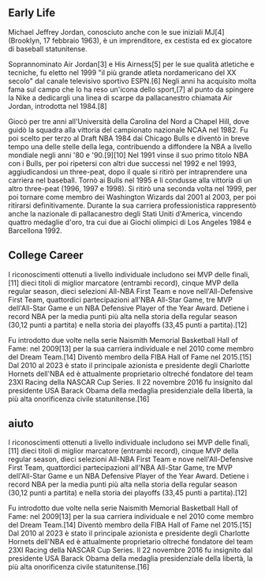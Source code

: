 ## Early Life 
Michael Jeffrey Jordan, conosciuto anche con le sue iniziali MJ[4] (Brooklyn, 17 febbraio 1963), è un imprenditore, ex cestista ed ex giocatore di baseball statunitense.


Soprannominato Air Jordan[3] e His Airness[5] per le sue qualità atletiche e tecniche, fu eletto nel 1999 "il più grande atleta nordamericano del XX secolo" dal canale televisivo sportivo ESPN.[6] Negli anni ha acquisito molta fama sul campo che lo ha reso un'icona dello sport,[7] al punto da spingere la Nike a dedicargli una linea di scarpe da pallacanestro chiamata Air Jordan, introdotta nel 1984.[8]

Giocò per tre anni all'Università della Carolina del Nord a Chapel Hill, dove guidò la squadra alla vittoria del campionato nazionale NCAA nel 1982. Fu poi scelto per terzo al Draft NBA 1984 dai Chicago Bulls e diventò in breve tempo una delle stelle della lega, contribuendo a diffondere la NBA a livello mondiale negli anni '80 e '90.[9][10] Nel 1991 vinse il suo primo titolo NBA con i Bulls, per poi ripetersi con altri due successi nel 1992 e nel 1993, aggiudicandosi un three-peat, dopo il quale si ritirò per intraprendere una carriera nel baseball. Tornò ai Bulls nel 1995 e li condusse alla vittoria di un altro three-peat (1996, 1997 e 1998). Si ritirò una seconda volta nel 1999, per poi tornare come membro dei Washington Wizards dal 2001 al 2003, per poi ritirarsi definitivamente. Durante la sua carriera professionistica rappresentò anche la nazionale di pallacanestro degli Stati Uniti d'America, vincendo quattro medaglie d'oro, tra cui due ai Giochi olimpici di Los Angeles 1984 e Barcellona 1992.

## College Career
I riconoscimenti ottenuti a livello individuale includono sei MVP delle finali,[11] dieci titoli di miglior marcatore (entrambi record), cinque MVP della regular season, dieci selezioni All-NBA First Team e nove nell'All-Defensive First Team, quattordici partecipazioni all'NBA All-Star Game, tre MVP dell'All-Star Game e un NBA Defensive Player of the Year Award. Detiene i record NBA per la media punti più alta nella storia della regular season (30,12 punti a partita) e nella storia dei playoffs (33,45 punti a partita).[12]

Fu introdotto due volte nella serie Naismith Memorial Basketball Hall of Fame: nel 2009[13] per la sua carriera individuale e nel 2010 come membro del Dream Team.[14] Diventò membro della FIBA Hall of Fame nel 2015.[15] Dal 2010 al 2023 è stato il principale azionista e presidente degli Charlotte Hornets dell'NBA ed è attualmente proprietario oltreché fondatore del team 23XI Racing della NASCAR Cup Series. Il 22 novembre 2016 fu insignito dal presidente USA Barack Obama della medaglia presidenziale della libertà, la più alta onorificenza civile statunitense.[16]

## aiuto
I riconoscimenti ottenuti a livello individuale includono sei MVP delle finali,[11] dieci titoli di miglior marcatore (entrambi record), cinque MVP della regular season, dieci selezioni All-NBA First Team e nove nell'All-Defensive First Team, quattordici partecipazioni all'NBA All-Star Game, tre MVP dell'All-Star Game e un NBA Defensive Player of the Year Award. Detiene i record NBA per la media punti più alta nella storia della regular season (30,12 punti a partita) e nella storia dei playoffs (33,45 punti a partita).[12]

Fu introdotto due volte nella serie Naismith Memorial Basketball Hall of Fame: nel 2009[13] per la sua carriera individuale e nel 2010 come membro del Dream Team.[14] Diventò membro della FIBA Hall of Fame nel 2015.[15] Dal 2010 al 2023 è stato il principale azionista e presidente degli Charlotte Hornets dell'NBA ed è attualmente proprietario oltreché fondatore del team 23XI Racing della NASCAR Cup Series. Il 22 novembre 2016 fu insignito dal presidente USA Barack Obama della medaglia presidenziale della libertà, la più alta onorificenza civile statunitense.[16]

